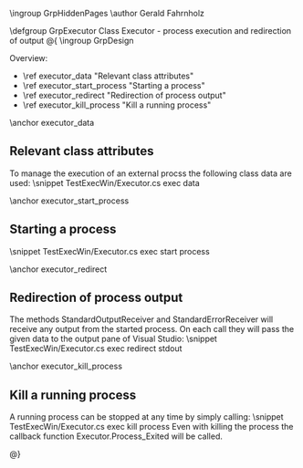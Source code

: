 \ingroup GrpHiddenPages
\author Gerald Fahrnholz

\defgroup GrpExecutor Class Executor - process execution and redirection of output
@{
\ingroup GrpDesign

Overview:
- \ref executor_data                 "Relevant class attributes"
- \ref executor_start_process        "Starting a process"
- \ref executor_redirect             "Redirection of process output"
- \ref executor_kill_process         "Kill a running process"

\anchor executor_data 
<h2>Relevant class attributes</h2>
To manage the execution of an external procss the following class data are used:
\snippet TestExecWin/Executor.cs exec data

\anchor executor_start_process 
<h2>Starting a process</h2>
\snippet TestExecWin/Executor.cs exec start process

\anchor executor_redirect 
<h2>Redirection of process output</h2>
The methods StandardOutputReceiver and StandardErrorReceiver will receive any output
from the started process.
On each call they will pass the given data to the output pane of Visual Studio:
\snippet TestExecWin/Executor.cs exec redirect stdout

\anchor executor_kill_process 
<h2>Kill a running process</h2>
A running process can be stopped at any time by simply calling:
\snippet TestExecWin/Executor.cs exec kill process
Even with killing the process the callback function Executor.Process_Exited will be called.

@}

